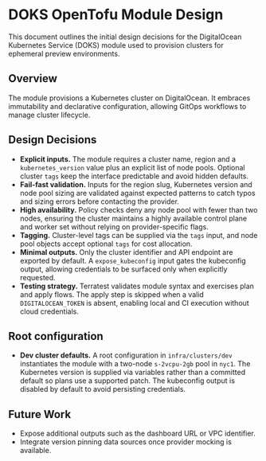 # DOKS OpenTofu Module Design

This document outlines the initial design decisions for the DigitalOcean
Kubernetes Service (DOKS) module used to provision clusters for ephemeral
preview environments.

## Overview

The module provisions a Kubernetes cluster on DigitalOcean. It embraces
immutability and declarative configuration, allowing GitOps workflows to manage
cluster lifecycle.

## Design Decisions

- **Explicit inputs.** The module requires a cluster name, region and a
  `kubernetes_version` value plus an explicit list of node pools. Optional
  cluster `tags` keep the interface predictable and avoid hidden defaults.
- **Fail-fast validation.** Inputs for the region slug, Kubernetes version and
  node pool sizing are validated against expected patterns to catch typos and
  sizing errors before contacting the provider.
- **High availability.** Policy checks deny any node pool with fewer than two
  nodes, ensuring the cluster maintains a highly available control plane and
  worker set without relying on provider-specific flags.
- **Tagging.** Cluster-level tags can be supplied via the `tags` input, and
  node pool objects accept optional `tags` for cost allocation.
- **Minimal outputs.** Only the cluster identifier and API endpoint are
  exported by default. A `expose_kubeconfig` input gates the kubeconfig output,
  allowing credentials to be surfaced only when explicitly requested.
- **Testing strategy.** Terratest validates module syntax and exercises plan
  and apply flows. The apply step is skipped when a valid
  `DIGITALOCEAN_TOKEN` is absent, enabling local and CI execution without cloud
  credentials.

## Root configuration

- **Dev cluster defaults.** A root configuration in `infra/clusters/dev`
  instantiates the module with a two-node `s-2vcpu-2gb` pool in `nyc1`.
  The Kubernetes version is supplied via variables rather than a
  committed default so plans use a supported patch. The kubeconfig
  output is disabled by default to avoid persisting credentials.

## Future Work

- Expose additional outputs such as the dashboard URL or VPC identifier.
- Integrate version pinning data sources once provider mocking is available.

